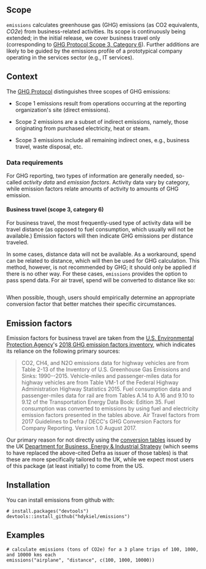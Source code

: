 ## Scope

`emissions` calculates greenhouse gas (GHG) emissions (as CO2 equivalents, *CO2e*) from business-related activities. Its scope is continuously being extended; in the initial release, we cover business travel only (corresponding to [GHG Protocol Scope 3, Category 6](https://ghgprotocol.org/sites/default/files/standards_supporting/Chapter6.pdf)). Further additions are likely to be guided by the emissions profile of a prototypical company operating in the services sector (e.g., IT services).

## Context

The [GHG Protocol](ghgprotocol.org) distinguishes three scopes of GHG emissions:

-   Scope 1 emissions result from operations occurring at the reporting organization's site (direct emissions).

-   Scope 2 emissions are a subset of indirect emissions, namely, those originating from purchased electricity, heat or steam.

-   Scope 3 emissions include all remaining indirect ones, e.g., business travel, waste disposal, etc.

### Data requirements

For GHG reporting, two types of information are generally needed, so-called *activity data* and *emission factors*. Activity data vary by category, while emission factors relate amounts of activity to amounts of GHG emission.

#### Business travel (scope 3, category 6)

For business travel, the most frequently-used type of activity data will be travel distance (as opposed to fuel consumption, which usually will not be available.) Emission factors will then indicate GHG emissions per distance traveled.

In some cases, distance data will not be available. As a workaround, spend can be related to distance, which will then be used for GHG calculation. This method, however, is not recommended by GHG; it should only be applied if there is no other way. For these cases, `emissions` provides the option to pass spend data. For air travel, spend will be converted to distance like so:

```{price_to_km_air_travel <- function(price) (price - 50)/0.11}
```

When possible, though, users should empirically determine an appropriate conversion factor that better matches their specific circumstances.

## Emission factors

Emission factors for business travel are taken from the [U.S. Environmental Protection Agency](epa.gov)'s [2018 GHG emission factors inventory](https://www.epa.gov/sites/production/files/2018-03/documents/emission-factors_mar_2018_0.pdf), which indicates its reliance on the following primary sources:

> CO2, CH4, and N2O emissions data for highway vehicles are from Table 2-13 of the Inventory of U.S. Greenhouse Gas Emissions and Sinks: 1990--2015. Vehicle-miles and passenger-miles data for highway vehicles are from Table VM-1 of the Federal Highway Administration Highway Statistics 2015.
> Fuel consumption data and passenger-miles data for rail are from Tables A.14 to A.16 and 9.10 to 9.12 of the Transportation Energy Data Book: Edition 35. Fuel consumption was converted to emissions by using fuel and electricity emission factors presented in the tables above.
> Air Travel factors from 2017 Guidelines to Defra / DECC's GHG Conversion Factors for Company Reporting. Version 1.0 August 2017.

Our primary reason for not directly using the [conversion tables](https://www.gov.uk/government/publications/greenhouse-gas-reporting-conversion-factors-2020) issued by the UK [Department for Business, Energy & Industrial Strategy](https://www.gov.uk/government/organisations/department-for-business-energy-and-industrial-strategy) (which seems to have replaced the above-cited Defra as issuer of those tables) is that these are more specifically tailored to the UK, while we expect most users of this package (at least initially) to come from the US.

## Installation

You can install emissions from github with:

``` {.r}
# install.packages("devtools")
devtools::install_github("hdykiel/emissions")
```

## Examples

``` {.r}
# calculate emissions (tons of CO2e) for a 3 plane trips of 100, 1000, and 10000 kms each
emissions("airplane", "distance", c(100, 1000, 10000))
```
